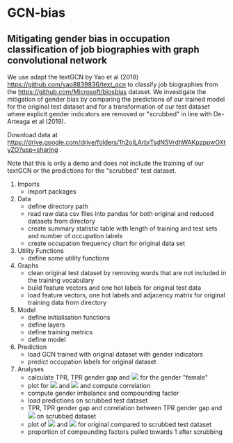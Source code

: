 # GCN-bias

## Mitigating gender bias in occupation classification of job biographies with graph convolutional network

We use adapt the textGCN by Yao et al (2018) https://github.com/yao8839836/text_gcn to classify job biographies from the https://github.com/Microsoft/biosbias dataset. We investigate the mitigation of gender bias by comparing the predictions of our trained model for the original test dataset and for a transformation of our test dataset where explicit gender indicators are removed or "scrubbed" in line with De-Arteaga et al (2019).

Download data at https://drive.google.com/drive/folders/1h2oILArbrTsdN5VrdhWAKpzppwOXtyZO?usp=sharing .

Note that this is only a demo and does not include the training of our textGCN or the predictions for the "scrubbed" test dataset.

1. Imports
    - import packages <br>
2. Data
    - define directory path<br>
    - read raw data csv files into pandas for both original and reduced datasets from directory<br>
    - create summary statistic table with length of training and test sets and number of occupation labels<br>
    - create occupation frequency chart for original data set<br>
3. Utility Functions
    - define some utility functions<br>
4. Graphs
    - clean original test dataset by removing words that are not included in the training vocabulary<br>
    - build feature vectors and one hot labels for original test data<br>
    - load feature vectors, one hot labels and adjacency matrix for original training data from directory<br>
5. Model
    - define initialisation functions<br>
    - define layers<br>
    - define training metrics<br>
    - define model<br>
6. Prediction
    - load GCN trained with original dataset with gender indicators<br>
    - predict occupation labels for original dataset<br>
7. Analyses
    - calculate TPR, TPR gender gap and <img src="https://render.githubusercontent.com/render/math?math=\pi_{g,y}"> for the gender "female"<br>
    - plot for <img src="https://render.githubusercontent.com/render/math?math=\text{Gap}_{female,y}"> and <img src="https://render.githubusercontent.com/render/math?math=\pi_{female,y}"> and compute correlation <br>
    - compute gender imbalance and compounding factor<br>
    - load predictions on scrubbed test dataset<br>
    - TPR, TPR gender gap and correlation between TPR gender gap and <img src="https://render.githubusercontent.com/render/math?math=\pi_{female,y}"> on scrubbed dataset<br>
    - plot of <img src="https://render.githubusercontent.com/render/math?math=\text{Gap}_{female,y}"> and <img src="https://render.githubusercontent.com/render/math?math=\pi_{female,y}"> for original compared to scrubbed test dataset<br>
    - proportion of compounding factors pulled towards 1 after scrubbing
